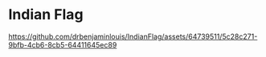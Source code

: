 
# Indian Flag

https://github.com/drbenjaminlouis/IndianFlag/assets/64739511/5c28c271-9bfb-4cb6-8cb5-64411645ec89

